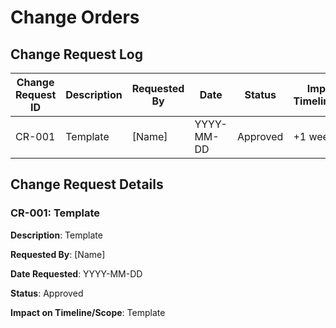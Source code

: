 # Change Orders

## Change Request Log

| Change Request ID | Description | Requested By | Date       | Status   | Impact on Timeline/Scope |
| ----------------- | ----------- | ------------ | ---------- | -------- | ------------------------ |
| CR-001            | Template    | [Name]       | YYYY-MM-DD | Approved | +1 week                  |

## Change Request Details

### CR-001: Template

**Description**: Template

**Requested By**: [Name]

**Date Requested**: YYYY-MM-DD

**Status**: Approved

**Impact on Timeline/Scope**: Template
